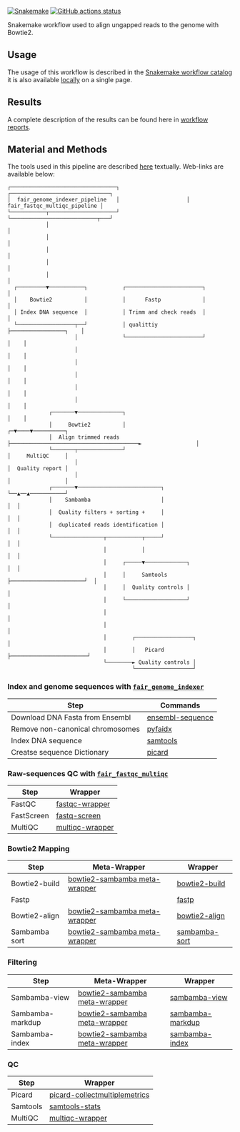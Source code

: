 [![Snakemake](https://img.shields.io/badge/snakemake-≥7.29.0-brightgreen.svg)](https://snakemake.github.io)
[![GitHub actions status](https://github.com/tdayris/fair_genome_indexer/workflows/Tests/badge.svg?branch=main)](https://github.com/tdayris/fair_genome_indexer/actions?query=branch%3Amain+workflow%3ATests)

Snakemake workflow used to align ungapped reads to the genome with Bowtie2.

## Usage

The usage of this workflow is described in the [Snakemake workflow catalog](https://snakemake.github.io/snakemake-workflow-catalog?usage=tdayris/fair_bowtie2_mapping) it is also available [locally](https://github.com/tdayris/fair_bowtie2_mapping/blob/main/workflow/report/usage.rst) on a single page.
 
## Results

A complete description of the results can be found here in [workflow reports](https://github.com/tdayris/fair_bowtie2_mapping/blob/main/workflow/report/results.rst).

## Material and Methods

The tools used in this pipeline are described [here](https://github.com/tdayris/fair_bowtie2_mapping/blob/main/workflow/report/material_methods.rst) textually. Web-links are available below:

```
┌─────────────────────────────────┐                     ┌───────────────────────────────┐
│  fair_genome_indexer_pipeline   │                     │  fair_fastqc_multiqc_pipeline │
└───────────┬─────────────────────┘                     └───────────────────────────┬───┘
            │                                                                       │
            │                                                                       │
            │                                                                       │
            │                                                                       │
            │                                                                       │
  ┌─────────▼───────────┐           ┌────────────────────────┐                      │
  │    Bowtie2          │           │      Fastp             │                      │
  │ Index DNA sequence  │           │ Trimm and check reads  │                      │
  └──────────────────┬──┘           │ qualittiy              ├─────────────────┐    │
                     │              └────────────────────────┘                 │    │
                     │                                                         │    │
                     │                                                         │    │
                     │                                                         │    │
                     │                                                         │    │
                     │                                                         │    │
             ┌───────▼──────────────┐                                          │    │
             │     Bowtie2          │                                        ┌─▼────▼──────────┐
             │  Align trimmed reads ├────────────────────────────────────────►                 │
             └───────┬──────────────┘                                        │     MultiQC     │
                     │                                                       │  Quality report │
                     │                                                       │                 │
             ┌───────▼──────────────────────────┐                            └──▲──▲───────────┘
             │    Sambamba                      │                               │  │
             │  Quality filters + sorting +     │                               │  │
             │  duplicated reads identification │                               │  │
             └────────────────┬───────────┬─────┘                               │  │
                              │           │                                     │  │
                              │     ┌─────▼─────────────┐                       │  │
                              │     │     Samtools      ├───────────────────────┘  │
                              │     │  Quality controls │                          │
                              │     └───────────────────┘                          │
                              │                                                    │
                              │                                                    │
                              │        ┌──────────────────┐                        │
                              │        │   Picard         ├────────────────────────┘
                              └────────► Quality controls │
                                       └──────────────────┘

```

### Index and genome sequences with [`fair_genome_indexer`](https://github.com/tdayris/fair_genome_indexer/)

| Step                             | Commands                                                                                                         |
| -------------------------------- | ---------------------------------------------------------------------------------------------------------------- |
| Download DNA Fasta from Ensembl  | [ensembl-sequence](https://snakemake-wrappers.readthedocs.io/en/v3.4.1/wrappers/reference/ensembl-sequence.html) |
| Remove non-canonical chromosomes | [pyfaidx](https://github.com/mdshw5/pyfaidx)                                                                     |
| Index DNA sequence               | [samtools](https://snakemake-wrappers.readthedocs.io/en/v3.4.1/wrappers/samtools/faidx.html)                     |
| Creatse sequence Dictionary      | [picard](https://snakemake-wrappers.readthedocs.io/en/v3.4.1/wrappers/picard/createsequencedictionary.html)      |

### Raw-sequences QC with [`fair_fastqc_multiqc`](https://github.com/tdayris/fair_fastqc_multiqc/)

| Step       | Wrapper                                                                                        |
| ---------- | ---------------------------------------------------------------------------------------------- |
| FastQC     | [fastqc-wrapper](https://snakemake-wrappers.readthedocs.io/en/v3.4.1/wrappers/fastqc.html)     |
| FastScreen | [fastq-screen](https://snakemake-wrappers.readthedocs.io/en/stable/wrappers/fastq_screen.html) |
| MultiQC    | [multiqc-wrapper](https://snakemake-wrappers.readthedocs.io/en/v3.4.1/wrappers/multiqc.html)   |

### Bowtie2 Mapping

| Step          | Meta-Wrapper                                                                                                              | Wrapper                                                                                           |
| ------------- | ------------------------------------------------------------------------------------------------------------------------- | ------------------------------------------------------------------------------------------------- |
| Bowtie2-build | [bowtie2-sambamba meta-wrapper](https://snakemake-wrappers.readthedocs.io/en/v3.4.1/meta-wrappers/bowtie2_sambamba.html) | [bowtie2-build](https://snakemake-wrappers.readthedocs.io/en/v3.4.1/wrappers/bowtie2/build.html) |
| Fastp         |                                                                                                                           | [fastp](https://snakemake-wrappers.readthedocs.io/en/v3.4.1/wrappers/fastp.html)                  |
| Bowtie2-align | [bowtie2-sambamba meta-wrapper](https://snakemake-wrappers.readthedocs.io/en/v3.4.1/meta-wrappers/bowtie2_sambamba.html) | [bowtie2-align](https://snakemake-wrappers.readthedocs.io/en/v3.4.1/wrappers/bowtie2/align.html) |
| Sambamba sort | [bowtie2-sambamba meta-wrapper](https://snakemake-wrappers.readthedocs.io/en/v3.4.1/meta-wrappers/bowtie2_sambamba.html) | [sambamba-sort](https://snakemake-wrappers.readthedocs.io/en/v3.4.1/wrappers/sambamba/sort.html) |

### Filtering

| Step             | Meta-Wrapper                                                                                                   | Wrapper                                                                                                 |
| ---------------- | ------------------------------------------------------------------------------------------------------------------------- | ------------------------------------------------------------------------------------------------------- |
| Sambamba-view    | [bowtie2-sambamba meta-wrapper](https://snakemake-wrappers.readthedocs.io/en/v3.4.1/meta-wrappers/bowtie2_sambamba.html) | [sambamba-view](https://snakemake-wrappers.readthedocs.io/en/v3.4.1/wrappers/sambamba/view.html)       |
| Sambamba-markdup | [bowtie2-sambamba meta-wrapper](https://snakemake-wrappers.readthedocs.io/en/v3.4.1/meta-wrappers/bowtie2_sambamba.html) | [sambamba-markdup](https://snakemake-wrappers.readthedocs.io/en/v3.4.1/wrappers/sambamba/markdup.html) |
| Sambamba-index   | [bowtie2-sambamba meta-wrapper](https://snakemake-wrappers.readthedocs.io/en/v3.4.1/meta-wrappers/bowtie2_sambamba.html) | [sambamba-index](https://snakemake-wrappers.readthedocs.io/en/v3.4.1/wrappers/sambamba/index.html)     |


### QC

| Step     | Wrapper                                                                                                                          |
| -------- | -------------------------------------------------------------------------------------------------------------------------------- |
| Picard   | [picard-collectmultiplemetrics](https://snakemake-wrappers.readthedocs.io/en/v3.4.1/wrappers/picard/collectmultiplemetrics.html) |
| Samtools | [samtools-stats](https://snakemake-wrappers.readthedocs.io/en/v3.4.1/wrappers/samtools/stats.html)                               |
| MultiQC  | [multiqc-wrapper](https://snakemake-wrappers.readthedocs.io/en/v3.4.1/wrappers/multiqc.html)                                     |
